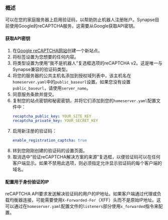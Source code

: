 ### 概述
可以在您的家庭服务器上启用验证码，以帮助防止机器人注册账户。Synapse目前使用Google的reCAPTCHA服务，这需要从Google获取API密钥。

#### 获取API密钥

1. 在[Google reCAPTCHA网站](https://www.google.com/recaptcha/admin/create)创建一个新站点。
1. 将标签设置为您想要的任何内容。
1. 将类型设置为使用“我不是机器人”复选框选项的reCAPTCHA v2。这是唯一与Synapse兼容的验证码类型。
1. 将您的服务器的公共主机名添加到授权域列表中，该主机名在`homeserver.yaml`中的`public_baseurl`设置。如果您没有设置`public_baseurl`，请使用`server_name`。
1. 同意服务条款并提交。
1. 复制您的站点密钥和秘密密钥，并将它们添加到您的`homeserver.yaml`配置文件中：
    ```yaml
    recaptcha_public_key: YOUR_SITE_KEY
    recaptcha_private_key: YOUR_SECRET_KEY
    ```
1. 启用新注册的验证码：
    ```yaml
    enable_registration_captcha: true
    ```
1. 转到您刚刚创建的验证码的设置页面。
1. 取消选中“验证reCAPTCHA解决方案的来源”复选框，以便验证码可以在任何客户端显示。如果不禁用此选项，则必须指定允许显示验证码的每个客户端的域名。

#### 配置用于身份验证的IP

reCAPTCHA API要求发送解决验证码的用户的IP地址。如果客户端通过代理或负载均衡器连接，可能需要使用`X-Forwarded-For`（XFF）头而不是原始IP地址。这可以通过在`homeserver.yaml`配置文件的`listeners`部分使用`x_forwarded`指令来配置。